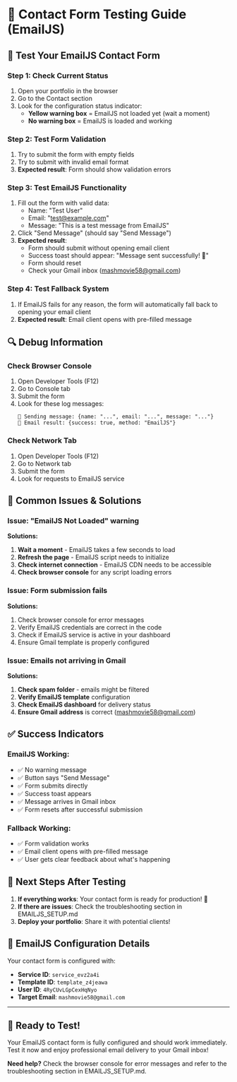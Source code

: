 # 🧪 Contact Form Testing Guide (EmailJS)

## 🎯 **Test Your EmailJS Contact Form**

### **Step 1: Check Current Status**
1. Open your portfolio in the browser
2. Go to the Contact section
3. Look for the configuration status indicator:
   - **Yellow warning box** = EmailJS not loaded yet (wait a moment)
   - **No warning box** = EmailJS is loaded and working

### **Step 2: Test Form Validation**
1. Try to submit the form with empty fields
2. Try to submit with invalid email format
3. **Expected result**: Form should show validation errors

### **Step 3: Test EmailJS Functionality**
1. Fill out the form with valid data:
   - Name: "Test User"
   - Email: "test@example.com"
   - Message: "This is a test message from EmailJS"
2. Click "Send Message" (should say "Send Message")
3. **Expected result**: 
   - Form should submit without opening email client
   - Success toast should appear: "Message sent successfully! 🎉"
   - Form should reset
   - Check your Gmail inbox (mashmovie58@gmail.com)

### **Step 4: Test Fallback System**
1. If EmailJS fails for any reason, the form will automatically fall back to opening your email client
2. **Expected result**: Email client opens with pre-filled message

## 🔍 **Debug Information**

### **Check Browser Console**
1. Open Developer Tools (F12)
2. Go to Console tab
3. Submit the form
4. Look for these log messages:
   ```
   📧 Sending message: {name: "...", email: "...", message: "..."}
   📧 Email result: {success: true, method: "EmailJS"}
   ```

### **Check Network Tab**
1. Open Developer Tools (F12)
2. Go to Network tab
3. Submit the form
4. Look for requests to EmailJS service

## 🚨 **Common Issues & Solutions**

### **Issue: "EmailJS Not Loaded" warning**
**Solutions:**
1. **Wait a moment** - EmailJS takes a few seconds to load
2. **Refresh the page** - EmailJS script needs to initialize
3. **Check internet connection** - EmailJS CDN needs to be accessible
4. **Check browser console** for any script loading errors

### **Issue: Form submission fails**
**Solutions:**
1. Check browser console for error messages
2. Verify EmailJS credentials are correct in the code
3. Check if EmailJS service is active in your dashboard
4. Ensure Gmail template is properly configured

### **Issue: Emails not arriving in Gmail**
**Solutions:**
1. **Check spam folder** - emails might be filtered
2. **Verify EmailJS template** configuration
3. **Check EmailJS dashboard** for delivery status
4. **Ensure Gmail address** is correct (mashmovie58@gmail.com)

## ✅ **Success Indicators**

### **EmailJS Working:**
- ✅ No warning message
- ✅ Button says "Send Message"
- ✅ Form submits directly
- ✅ Success toast appears
- ✅ Message arrives in Gmail inbox
- ✅ Form resets after successful submission

### **Fallback Working:**
- ✅ Form validation works
- ✅ Email client opens with pre-filled message
- ✅ User gets clear feedback about what's happening

## 🎯 **Next Steps After Testing**

1. **If everything works**: Your contact form is ready for production! 🎉
2. **If there are issues**: Check the troubleshooting section in EMAILJS_SETUP.md
3. **Deploy your portfolio**: Share it with potential clients!

## 🔧 **EmailJS Configuration Details**

Your contact form is configured with:
- **Service ID**: `service_evz2a4i`
- **Template ID**: `template_z4jeawa`
- **User ID**: `4RyCUvLGpCexHqNyo`
- **Target Email**: `mashmovie58@gmail.com`

---

## 🚀 **Ready to Test!**

Your EmailJS contact form is fully configured and should work immediately. Test it now and enjoy professional email delivery to your Gmail inbox!

**Need help?** Check the browser console for error messages and refer to the troubleshooting section in EMAILJS_SETUP.md.
